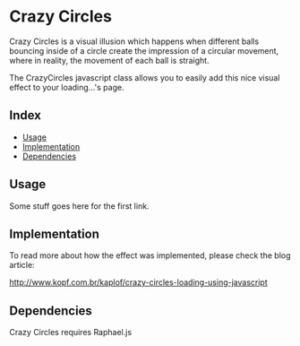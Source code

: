 # Crazy Circles
 
Crazy Circles is a visual illusion which happens when different balls bouncing inside of a circle create the impression of a circular movement, where in reality, the movement of each ball is straight.

The CrazyCircles javascript class allows you to easily add this nice visual effect to your loading...'s page.
 
## Index
 
* [Usage](#usage)
* [Implementation](#blog-article)
* [Dependencies](#dependencies)
 
## Usage
 
Some stuff goes here for the first link.

## Implementation

To read more about how the effect was implemented, please check the blog article:

http://www.kopf.com.br/kaplof/crazy-circles-loading-using-javascript

## Dependencies

Crazy Circles requires Raphael.js

